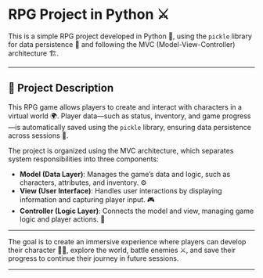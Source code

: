 # RPG Project in Python ⚔️  

This is a simple RPG project developed in Python 🐍, using the `pickle` library for data persistence 💾 and following the MVC (Model-View-Controller) architecture 🏗️.  

---

## 📜 Project Description  

This RPG game allows players to create and interact with characters in a virtual world 🌍. Player data—such as status, inventory, and game progress—is automatically saved using the `pickle` library, ensuring data persistence across sessions 💾.  

The project is organized using the MVC architecture, which separates system responsibilities into three components:  

- **Model (Data Layer)**: Manages the game’s data and logic, such as characters, attributes, and inventory. ⚙️  
- **View (User Interface)**: Handles user interactions by displaying information and capturing player input. 🎮  
- **Controller (Logic Layer)**: Connects the model and view, managing game logic and player actions. 🤖

---

The goal is to create an immersive experience where players can develop their character 🧙‍♂️, explore the world, battle enemies ⚔️, and save their progress to continue their journey in future sessions.  

---
